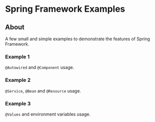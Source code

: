 # Spring Framework Examples

## About

A few small and simple examples to demonstrate the features of Spring Framework.

### Example 1

`@Autowired` and `@Component` usage.

### Example 2

`@Service`, `@Bean` and `@Resource` usage.

### Example 3

`@Values` and environment variables usage.
